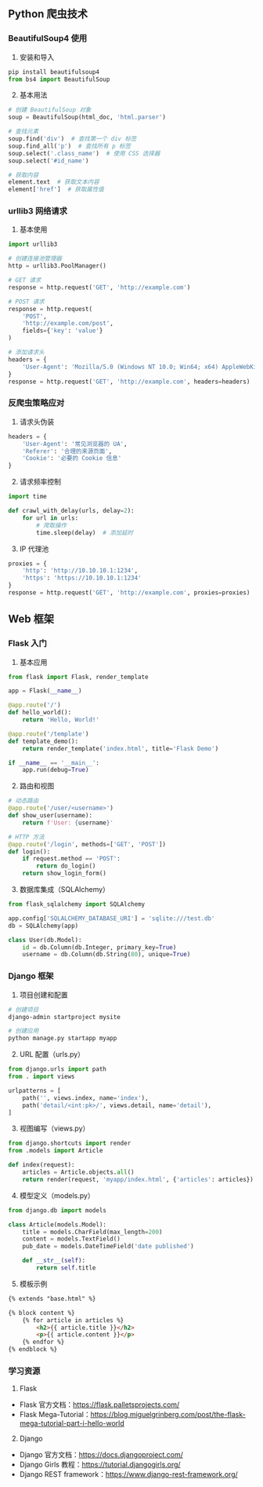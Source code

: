 ## Python 爬虫技术

### BeautifulSoup4 使用

1. 安装和导入
```python
pip install beautifulsoup4
from bs4 import BeautifulSoup
```

2. 基本用法
```python
# 创建 BeautifulSoup 对象
soup = BeautifulSoup(html_doc, 'html.parser')

# 查找元素
soup.find('div')  # 查找第一个 div 标签
soup.find_all('p')  # 查找所有 p 标签
soup.select('.class_name')  # 使用 CSS 选择器
soup.select('#id_name')

# 获取内容
element.text  # 获取文本内容
element['href']  # 获取属性值
```

### urllib3 网络请求

1. 基本使用
```python
import urllib3

# 创建连接池管理器
http = urllib3.PoolManager()

# GET 请求
response = http.request('GET', 'http://example.com')

# POST 请求
response = http.request(
    'POST',
    'http://example.com/post',
    fields={'key': 'value'}
)

# 添加请求头
headers = {
    'User-Agent': 'Mozilla/5.0 (Windows NT 10.0; Win64; x64) AppleWebKit/537.36'
}
response = http.request('GET', 'http://example.com', headers=headers)
```

### 反爬虫策略应对

1. 请求头伪装
```python
headers = {
    'User-Agent': '常见浏览器的 UA',
    'Referer': '合理的来源页面',
    'Cookie': '必要的 Cookie 信息'
}
```

2. 请求频率控制
```python
import time

def crawl_with_delay(urls, delay=2):
    for url in urls:
        # 爬取操作
        time.sleep(delay)  # 添加延时
```

3. IP 代理池
```python
proxies = {
    'http': 'http://10.10.10.1:1234',
    'https': 'https://10.10.10.1:1234'
}
response = http.request('GET', 'http://example.com', proxies=proxies)
```

## Web 框架

### Flask 入门

1. 基本应用
```python
from flask import Flask, render_template

app = Flask(__name__)

@app.route('/')
def hello_world():
    return 'Hello, World!'

@app.route('/template')
def template_demo():
    return render_template('index.html', title='Flask Demo')

if __name__ == '__main__':
    app.run(debug=True)
```

2. 路由和视图
```python
# 动态路由
@app.route('/user/<username>')
def show_user(username):
    return f'User: {username}'

# HTTP 方法
@app.route('/login', methods=['GET', 'POST'])
def login():
    if request.method == 'POST':
        return do_login()
    return show_login_form()
```

3. 数据库集成（SQLAlchemy）
```python
from flask_sqlalchemy import SQLAlchemy

app.config['SQLALCHEMY_DATABASE_URI'] = 'sqlite:///test.db'
db = SQLAlchemy(app)

class User(db.Model):
    id = db.Column(db.Integer, primary_key=True)
    username = db.Column(db.String(80), unique=True)
```

### Django 框架

1. 项目创建和配置
```bash
# 创建项目
django-admin startproject mysite

# 创建应用
python manage.py startapp myapp
```

2. URL 配置（urls.py）
```python
from django.urls import path
from . import views

urlpatterns = [
    path('', views.index, name='index'),
    path('detail/<int:pk>/', views.detail, name='detail'),
]
```

3. 视图编写（views.py）
```python
from django.shortcuts import render
from .models import Article

def index(request):
    articles = Article.objects.all()
    return render(request, 'myapp/index.html', {'articles': articles})
```

4. 模型定义（models.py）
```python
from django.db import models

class Article(models.Model):
    title = models.CharField(max_length=200)
    content = models.TextField()
    pub_date = models.DateTimeField('date published')

    def __str__(self):
        return self.title
```

5. 模板示例
```html
{% extends "base.html" %}

{% block content %}
    {% for article in articles %}
        <h2>{{ article.title }}</h2>
        <p>{{ article.content }}</p>
    {% endfor %}
{% endblock %}
```

### 学习资源

1. Flask
- Flask 官方文档：https://flask.palletsprojects.com/
- Flask Mega-Tutorial：https://blog.miguelgrinberg.com/post/the-flask-mega-tutorial-part-i-hello-world

2. Django
- Django 官方文档：https://docs.djangoproject.com/
- Django Girls 教程：https://tutorial.djangogirls.org/
- Django REST framework：https://www.django-rest-framework.org/